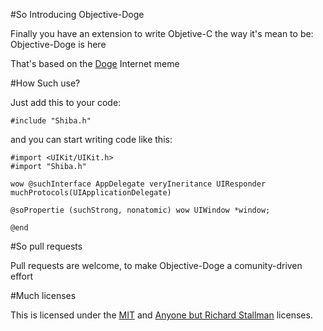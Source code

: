 #So Introducing Objective-Doge

Finally you have an extension to write Objetive-C the way it's mean to be: Objective-Doge is here

That's based on the [Doge](http://knowyourmeme.com/memes/doge) Internet meme

#How Such use?

Just add this to your code:

    #include "Shiba.h"
    
and you can start writing code like this:

    #import <UIKit/UIKit.h>
    #import "Shiba.h"

    wow @suchInterface AppDelegate veryIneritance UIResponder muchProtocols(UIApplicationDelegate)

    @soPropertie (suchStrong, nonatomic) wow UIWindow *window;

    @end
    
    
    
#So pull requests

Pull requests are welcome, to make Objective-Doge a comunity-driven effort

#Much licenses

This is licensed under the [MIT](http://opensource.org/licenses/MIT) and [Anyone but Richard Stallman](https://github.com/landondyer/kasm/blob/master/LICENSE) licenses.